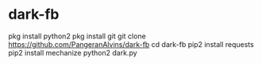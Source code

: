 # dark-fb

pkg install python2
pkg install git
git clone https://github.com/PangeranAlvins/dark-fb
cd dark-fb
pip2 install requests
pip2 install mechanize
python2 dark.py

